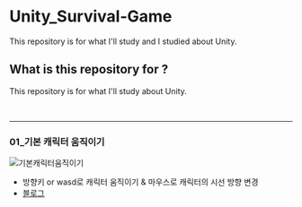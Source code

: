 # Unity_Survival-Game
This repository is for what I'll study and I studied about Unity.

## What is this repository for ?
This repository is for what I'll study about Unity.

<br/>

***

### 01_기본 캐릭터 움직이기
![기본캐릭터움직이기](https://user-images.githubusercontent.com/26592317/182394797-87dc3b2a-71f4-4157-a0f7-b4c5f4325bb6.gif)
<br/>
+ 방향키 or wasd로 캐릭터 움직이기 & 마우스로 캐릭터의 시선 방향 변경
+ [블로그](https://hoonni3002.tistory.com/127)
